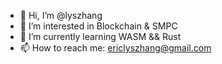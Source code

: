 - 👋 Hi, I’m @lyszhang
- 👀 I’m interested in Blockchain & SMPC
- 🌱 I’m currently learning WASM && Rust
- 📫 How to reach me: ericlyszhang@gmail.com

<!---
lyszhang/lyszhang is a ✨ special ✨ repository because its `README.md` (this file) appears on your GitHub profile.
You can click the Preview link to take a look at your changes.
--->

